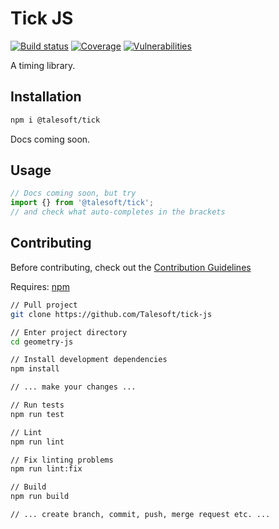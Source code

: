 Tick JS
=======

[![Build status](https://img.shields.io/travis/talesoft/tick-js/master.svg?style=flat-square)](https://travis-ci.org/talesoft/tick-js)
[![Coverage](https://img.shields.io/codeclimate/coverage/Talesoft/tick-js.svg)](https://codecov.io/github/Talesoft/tick-js?branch=master)
[![Vulnerabilities](https://img.shields.io/snyk/vulnerabilities/npm/@talesoft/tick.svg)](https://snyk.io/package/npm/@talesoft/tick)

A timing library.

Installation
------------

```bash
npm i @talesoft/tick
```

Docs coming soon.

Usage
-----

```javascript
// Docs coming soon, but try
import {} from '@talesoft/tick';
// and check what auto-completes in the brackets
```

Contributing
------------

Before contributing, check out the [Contribution Guidelines][contribution-guidelines]

Requires: [npm][nodejs-download]

```bash
// Pull project
git clone https://github.com/Talesoft/tick-js

// Enter project directory
cd geometry-js

// Install development dependencies
npm install

// ... make your changes ...

// Run tests
npm run test

// Lint
npm run lint

// Fix linting problems
npm run lint:fix

// Build
npm run build

// ... create branch, commit, push, merge request etc. ...
```

[contribution-guidelines]: https://...coming-soon...
[nodejs-download]: https://nodejs.org/en/



